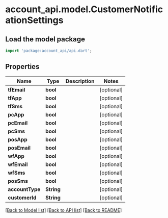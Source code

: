 # account_api.model.CustomerNotificationSettings

## Load the model package
```dart
import 'package:account_api/api.dart';
```

## Properties
Name | Type | Description | Notes
------------ | ------------- | ------------- | -------------
**tfEmail** | **bool** |  | [optional] 
**tfApp** | **bool** |  | [optional] 
**tfSms** | **bool** |  | [optional] 
**pcApp** | **bool** |  | [optional] 
**pcEmail** | **bool** |  | [optional] 
**pcSms** | **bool** |  | [optional] 
**posApp** | **bool** |  | [optional] 
**posEmail** | **bool** |  | [optional] 
**wfApp** | **bool** |  | [optional] 
**wfEmail** | **bool** |  | [optional] 
**wfSms** | **bool** |  | [optional] 
**posSms** | **bool** |  | [optional] 
**accountType** | **String** |  | [optional] 
**customerId** | **String** |  | [optional] 

[[Back to Model list]](../README.md#documentation-for-models) [[Back to API list]](../README.md#documentation-for-api-endpoints) [[Back to README]](../README.md)


